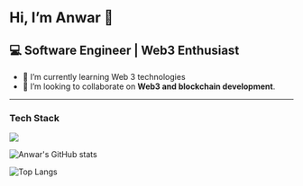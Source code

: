 <h1 style=font-size:25px>Hi, I’m Anwar 👋</h1> 

##  💻  Software Engineer | Web3 Enthusiast
- 🌱 I’m currently learning Web 3 technologies
- 👯 I’m looking to collaborate on **Web3 and blockchain development**.
---

 <div>
<div>
  <h3> Tech Stack</h3>
  <img src=https://go-skill-icons.vercel.app/api/icons?i=ts,js,html,css,cairo,solidity,rust,git,nodejs,npm/>
</div>


![Anwar's GitHub stats](https://github-readme-stats.vercel.app/api?username=zleypner&show_icons=true&theme=vue-dark)
<div></div>

![Top Langs](https://github-readme-stats.vercel.app/api/top-langs/?username=zleypner&layout=compact)




<!--


Here are some ideas to get you started:

- 🔭 I’m currently working on ...
- 🌱 I’m currently learning ...
- 👯 I’m looking to collaborate on ...
- 🤔 I’m looking for help with ...
- 💬 Ask me about ...
- 📫 How to reach me: ...
- 😄 Pronouns: ...
- ⚡ Fun fact: ...
-->
